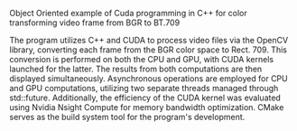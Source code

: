 Object Oriented example of Cuda programming in C++ for color transforming video frame from BGR to BT.709

The program utilizes C++ and CUDA to process video files via the OpenCV library, converting each frame from the BGR color space to Rect. 709. This conversion is performed on both the CPU and GPU, with CUDA kernels launched for the latter. The results from both computations are then displayed simultaneously. Asynchronous operations are employed for CPU and GPU computations, utilizing two separate threads managed through std::future. Additionally, the efficiency of the CUDA kernel was evaluated using Nvidia Nsight Compute for memory bandwidth optimization. CMake serves as the build system tool for the program's development.
